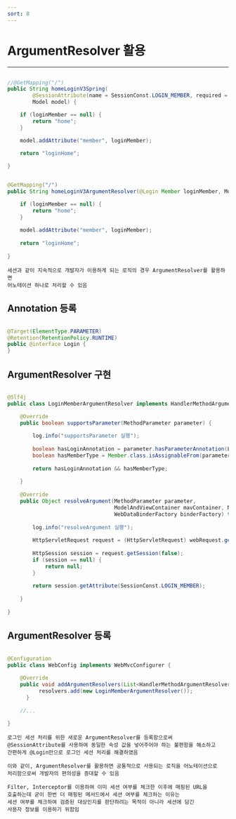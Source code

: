 ```yaml
---
sort: 8
---
```


# ArgumentResolver 활용

---

```java

//@GetMapping("/")
public String homeLoginV3Spring(
        @SessionAttribute(name = SessionConst.LOGIN_MEMBER, required = false) Member loginMember, 
        Model model) {

    if (loginMember == null) {
        return "home";
    }

    model.addAttribute("member", loginMember);
    
    return "loginHome";

}

```

```java

@GetMapping("/")
public String homeLoginV3ArgumentResolver(@Login Member loginMember, Model model) {

    if (loginMember == null) {
        return "home";
    }
    
    model.addAttribute("member", loginMember);
        
    return "loginHome";
        
}

```

    세션과 같이 지속적으로 개발자가 이용하게 되는 로직의 경우 ArgumentResolver를 활용하면
    어노테이션 하나로 처리할 수 있음

## Annotation 등록

```java

@Target(ElementType.PARAMETER)
@Retention(RetentionPolicy.RUNTIME)
public @interface Login {
}

```

## ArgumentResolver 구현

```java

@Slf4j
public class LoginMemberArgumentResolver implements HandlerMethodArgumentResolver {

    @Override
    public boolean supportsParameter(MethodParameter parameter) { 
        
        log.info("supportsParameter 실행");
        
        boolean hasLoginAnnotation = parameter.hasParameterAnnotation(Login.class);
        boolean hasMemberType = Member.class.isAssignableFrom(parameter.getParameterType());
        
        return hasLoginAnnotation && hasMemberType;
        
    }
    
    @Override
    public Object resolveArgument(MethodParameter parameter,
                                  ModelAndViewContainer mavContainer, NativeWebRequest webRequest,
                                  WebDataBinderFactory binderFactory) throws Exception {
    
        log.info("resolveArgument 실행");
        
        HttpServletRequest request = (HttpServletRequest) webRequest.getNativeRequest();
        
        HttpSession session = request.getSession(false);
        if (session == null) {
            return null;
        }
        
        return session.getAttribute(SessionConst.LOGIN_MEMBER);
        
    }
    
}

```

## ArgumentResolver 등록

```java

@Configuration
public class WebConfig implements WebMvcConfigurer {
    
    @Override
    public void addArgumentResolvers(List<HandlerMethodArgumentResolver> resolvers) {
          resolvers.add(new LoginMemberArgumentResolver());
      }
    
    //...
    
}

```

    로그인 세션 처리를 위한 새로운 ArgumentResolver를 등록함으로써
    @SessionAttribute를 사용하여 동일한 속성 값을 넣어주어야 하는 불편함을 해소하고
    간편하게 @Login만으로 로그인 세션 처리를 해결하였음

    이와 같이, ArgumentResolver를 활용하면 공통적으로 사용되는 로직을 어노테이션으로
    처리함으로써 개발자의 편의성을 증대할 수 있음

    Filter, Interceptor를 이용하여 이미 세션 여부를 체크한 이후에 매핑된 URL을 
    호출하는데 굳이 한번 더 매핑된 메서드에서 세션 여부를 체크하는 이유는
    세션 여부를 체크하여 검증된 대상인지를 판단하려는 목적이 아니라 세션에 담긴
    사용자 정보를 이용하기 위함임